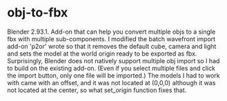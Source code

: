 # obj-to-fbx
Blender 2.93.1. Add-on that can help you convert multiple objs to a single fbx with multiple sub-components. I modified the batch wavefront import add-on 'p2or' wrote so that it removes the default cube, camera and light and sets the model at the world origin ready to be exported as fbx. Surprisingly, Blender does not natively support multiple obj import so I had to build on the existing add-on. (Even if you select multiple files and click the import button, only one file will be imported.) The models I had to work with came with an offset, and it was not located at (0,0,0) although it was not located at the center, so what set_origin function fixes that. 
